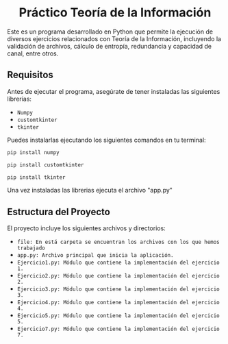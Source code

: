 <h1 align="center"> Práctico Teoría de la Información </h1>

Este es un programa desarrollado en Python que permite la ejecución de diversos ejercicios relacionados con Teoría de la Información, incluyendo la validación de archivos, cálculo de entropía, redundancia y capacidad de canal, entre otros.

## Requisitos

Antes de ejecutar el programa, asegúrate de tener instaladas las siguientes librerías:

- `Numpy`
- `customtkinter`
- `tkinter`

Puedes instalarlas ejecutando los siguientes comandos en tu terminal:

```bash
pip install numpy
```
```bash
pip install customtkinter
```
```bash
pip install tkinter
```
Una vez instaladas las librerias ejecuta el archivo "app.py"

## Estructura del Proyecto
El proyecto incluye los siguientes archivos y directorios:
- `file: En está carpeta se encuentran los archivos con los que hemos trabajado`
- `app.py: Archivo principal que inicia la aplicación.`
- `Ejercicio1.py: Módulo que contiene la implementación del ejercicio 1.`
- `Ejercicio2.py: Módulo que contiene la implementación del ejercicio 2.`
- `Ejercicio3.py: Módulo que contiene la implementación del ejercicio 3.`
- `Ejercicio4.py: Módulo que contiene la implementación del ejercicio 4.`
- `Ejercicio5.py: Módulo que contiene la implementación del ejercicio 5.`
- `Ejercicio7.py: Módulo que contiene la implementación del ejercicio 7.`
